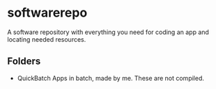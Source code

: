 # softwarerepo
A software repository with everything you need for coding an app and locating needed resources.

## Folders
- QuickBatch
Apps in batch, made by me. 
These are not compiled.

